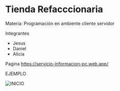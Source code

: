# Tienda Refacccionaria
Materia: Programación en ambiente cliente servidor

Integrantes
- Jesus
- Daniel
- Alicia

Pagina
https://servicio-informacion-pc.web.app/

EJEMPLO


![INICIO](https://user-images.githubusercontent.com/98989050/158930258-6a75d300-ea76-4943-896b-1fd484d8d3e0.png)
